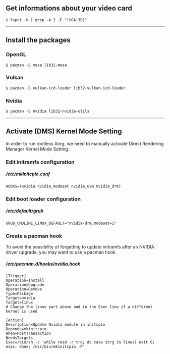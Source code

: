 ## Get informations about your video card

```
$ lspci -k | grep -A 2 -E "(VGA|3D)"
```

---

## Install the packages

### OpenGL
```
$ pacman -S mesa lib32-mesa
```

### Vulkan
```
$ pacman -S vulkan-icd-loader lib32-vulkan-icd-loader
```

### Nvidia
```
$ pacman -S nvidia lib32-nvidia-utils
```

---

## Activate (DMS) Kernel Mode Setting

In order to run rootless Xorg, we need to manually activate Direct Rendering Manager Kernel Mode Setting.

### Edit initramfs configuration

##### /etc/mkinitcpio.conf
```
HOOKS=(nvidia nvidia_modeset nvidia_uvm nvidia_drm)
```

### Edit boot loader configuration

##### /etc/default/grub
```
GRUB_CMDLINE_LINUX_DEFAULT="nvidia-drm.modeset=1"
```

### Create a pacman hook

To avoid the possibility of forgetting to update initramfs after an NVIDIA driver upgrade, you may want to use a pacman hook

##### /etc/pacman.d/hooks/nvidia.hook
```
[Trigger]
Operation=Install
Operation=Upgrade
Operation=Remove
Type=Package
Target=nvidia
Target=linux
# Change the linux part above and in the Exec line if a different kernel is used

[Action]
Description=Update Nvidia module in initcpio
Depends=mkinitcpio
When=PostTransaction
NeedsTargets
Exec=/bin/sh -c 'while read -r trg; do case $trg in linux) exit 0; esac; done; /usr/bin/mkinitcpio -P'
```
